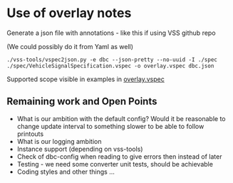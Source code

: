 # Use of overlay notes

Generate a json file with annotations - like this if using VSS github repo

(We could possibly do it from Yaml as well)


```
./vss-tools/vspec2json.py -e dbc --json-pretty --no-uuid -I ./spec ./spec/VehicleSignalSpecification.vspec -o overlay.vspec dbc.json
```


Supported scope visible in examples in [overlay.vspec](overlay.vspec)

## Remaining work and Open Points

* What is our ambition with the default config? Would it be reasonable to change update interval to something slower to be able to follow printouts
* What is our logging ambition
* Instance support (depending on vss-tools)
* Check of dbc-config when reading to give errors then instead of later
* Testing - we need some converter unit tests, should be achievable
* Coding styles and other things ...

